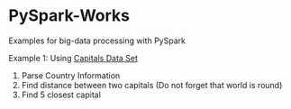 # PySpark-Works
Examples for big-data processing with PySpark

Example 1: Using [Capitals Data Set](https://github.com/MertTheGreat/PySpark-Works/blob/master/data-sets/Capitals.txt)
1. Parse Country Information 
2. Find distance between two capitals (Do not forget that world is round)
3. Find 5 closest capital
